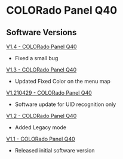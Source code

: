 # COLORado Panel Q40

## Software Versions

[V1.4 - COLORado Panel Q40](https://github.com/Chauvet-Pro/COLORADOPANELQ40/blob/08f8f452a6666d88bcbd5448b340a67dab52d90f/firmware/V1.4.zip)
- Fixed a small bug

[V1.3 - COLORado Panel Q40](https://github.com/Chauvet-Pro/COLORADOPANELQ40/blob/08f8f452a6666d88bcbd5448b340a67dab52d90f/firmware/V1.3.zip)
- Updated Fixed Color on the menu map

[V1.210429 - COLORado Panel Q40](https://github.com/Chauvet-Pro/COLORADOPANELQ40/blob/08f8f452a6666d88bcbd5448b340a67dab52d90f/firmware/V1.210429.zip)
- Software update for UID recognition only

[V1.2 - COLORado Panel Q40](https://github.com/Chauvet-Pro/COLORADOPANELQ40/blob/08f8f452a6666d88bcbd5448b340a67dab52d90f/firmware/V1.2.zip)
- Added Legacy mode

[V1.1 - COLORado Panel Q40](https://github.com/Chauvet-Pro/COLORADOPANELQ40/blob/08f8f452a6666d88bcbd5448b340a67dab52d90f/firmware/V1.1.zip)
- Released initial software version

